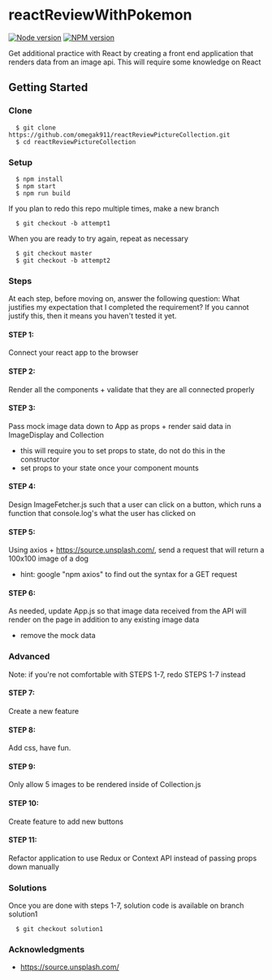 # reactReviewWithPokemon

[![Node version](https://img.shields.io/badge/node-v8.12.0-blue.svg)](http://nodejs.org/download/)
[![NPM version](https://img.shields.io/badge/npm-6.4.1-blue.svg)](https://www.npmjs.com/get-npm/)

Get additional practice with React by creating a front end application that renders data from an image api.  This will require some knowledge on React

## Getting Started

### Clone
```
  $ git clone https://github.com/omegak911/reactReviewPictureCollection.git
  $ cd reactReviewPictureCollection
```

### Setup
```
  $ npm install
  $ npm start
  $ npm run build
```

If you plan to redo this repo multiple times, make a new branch
```
  $ git checkout -b attempt1
```

When you are ready to try again, repeat as necessary
```
  $ git checkout master
  $ git checkout -b attempt2
```

### Steps
At each step, before moving on, answer the following question: What justifies my expectation that I completed the requirement?  If you cannot justify this, then it means you haven't tested it yet.

#### STEP 1: 
Connect your react app to the browser

#### STEP 2: 
Render all the components + validate that they are all connected properly

#### STEP 3: 
Pass mock image data down to App as props + render said data in ImageDisplay and Collection
  * this will require you to set props to state, do not do this in the constructor
  * set props to your state once your component mounts

#### STEP 4: 
Design ImageFetcher.js such that a user can click on a button, which runs a function that console.log's what the user has clicked on

#### STEP 5: 
Using axios + https://source.unsplash.com/, send a request that will return a 100x100 image of a dog
  * hint: google "npm axios" to find out the syntax for a GET request

#### STEP 6:
As needed, update App.js so that image data received from the API will render on the page in addition to any existing image data
  * remove the mock data

### Advanced
Note: if you're not comfortable with STEPS 1-7, redo STEPS 1-7 instead

#### STEP 7:
Create a new feature

#### STEP 8:
Add css, have fun.

#### STEP 9:
Only allow 5 images to be rendered inside of Collection.js

#### STEP 10:
Create feature to add new buttons

#### STEP 11:
Refactor application to use Redux or Context API instead of passing props down manually

### Solutions
Once you are done with steps 1-7, solution code is available on branch solution1
```
  $ git checkout solution1
```

### Acknowledgments
 * https://source.unsplash.com/